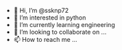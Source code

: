 - 👋 Hi, I’m @ssknp72
- 👀 I’m interested in python
- 🌱 I’m currently learning engineering
- 💞️ I’m looking to collaborate on ...
- 📫 How to reach me ...

<!---
ssknp72/ssknp72 is a ✨ special ✨ repository because its `README.md` (this file) appears on your GitHub profile.
You can click the Preview link to take a look at your changes.
--->
